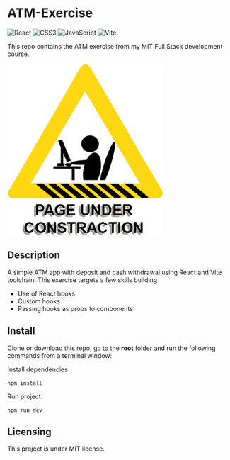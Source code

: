 # ATM-Exercise

![React](https://img.shields.io/badge/react-%2320232a.svg?style=for-the-badge&logo=react&logoColor=%2361DAFB) ![CSS3](https://img.shields.io/badge/css3-%231572B6.svg?style=for-the-badge&logo=css3&logoColor=white) ![JavaScript](https://img.shields.io/badge/javascript-%23323330.svg?style=for-the-badge&logo=javascript&logoColor=%23F7DF1E) ![Vite](https://img.shields.io/badge/vite-%23646CFF.svg?style=for-the-badge&logo=vite&logoColor=white)

This repo contains the ATM exercise from my MIT Full Stack development course.

<img src="https://github.com/Mike-Veilleux/ATM-Exercise/blob/main/src/assets/websiteUnderConstruction.png">

## Description

A simple ATM app with deposit and cash withdrawal using React and Vite toolchain. This exercise targets a few skills building

- Use of React hooks
- Custom hooks
- Passing hooks as props to components

## Install

Clone or download this repo, go to the **root** folder and run the following commands from a terminal window:

Install dependencies

```
npm install
```

Run project

```
npm run dev
```

## Licensing

This project is under MIT license.
